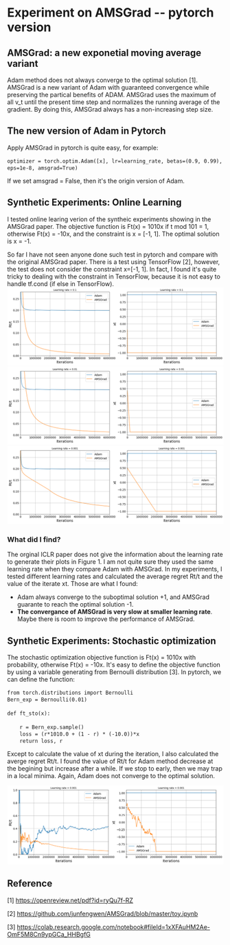 # Experiment on AMSGrad -- pytorch version

## AMSGrad: a new exponetial moving average variant
Adam method does not always converge to the optimal solution [1]. AMSGrad is a new variant of Adam with guaranteed convergence while preserving the partical benefits of ADAM. 
AMSGrad uses the maximum of all v_t until the present time step and normalizes the running average of the gradient. By doing this, AMSGrad always has a non-increasing step size.

## The new version of Adam in Pytorch 
Apply AMSGrad in pytorch is quite easy, for example:
```
optimizer = torch.optim.Adam([x], lr=learning_rate, betas=(0.9, 0.99), eps=1e-8, amsgrad=True)
```

If we set amsgrad = False, then it's the origin version of Adam.

## Synthetic Experiments: Online Learning

I tested online learing verion of the syntheic experiments showing in the AMSGrad paper. The objective function is Ft(x) = 1010x if t mod 101 = 1, otherwise Ft(x) = -10x, and the constraint is x = [-1, 1].
The optimal solution is x = -1.

So far I have not seen anyone done such test in pytorch and compare with the original AMSGrad paper. There is a test using TensorFlow [2], however,
the test does not consider the constraint x=[-1, 1]. In fact, I found it's quite tricky to dealing with the constraint in TensorFlow, because 
it is not easy to handle tf.cond (if else in TensorFlow).
![Learning rate 0.1](/images/On01.png)
![Learning rate 0.01](/images/On001.png)
![Learning rate 0.001](/images/On0001.png)


### What did I find?
The orginal ICLR paper does not give the information about the learning rate to generate their plots in Figure 1. I am not quite sure
they used the same learning rate when they compare Adam with AMSGrad. In my experiments, I tested different learning rates and calculated the average regret Rt/t and 
the value of the iterate xt. Those are what I found:
- Adam always converge to the suboptimal solution +1, and AMSGrad guarante to reach the optimal solution -1.
- **The convergance of AMSGrad is very slow at smaller learning rate**. Maybe there is room to improve the performance of AMSGrad.


## Synthetic Experiments: Stochastic optimization
The stochastic optimization objective function is Ft(x) = 1010x with probability, otherwise Ft(x) = -10x. It's easy to define the objective
function by using a variable generating from Bernoulli distribution [3]. In pytorch, we can define the function:
```
from torch.distributions import Bernoulli
Bern_exp = Bernoulli(0.01)

def ft_sto(x):
    
    r = Bern_exp.sample() 
    loss = (r*1010.0 + (1 - r) * (-10.0))*x
    return loss, r
```

Except to calculate the value of xt during the iteration,
I also calculated the averge regret Rt/t. I found the value of Rt/t for Adam method decrease at the begining but increase after a while. If we stop to early, then we may trap in a local minima. Again, Adam does not converge to the optimal solution.

![Learning rate 0.001](/images/sto.png)


## Reference
[1] https://openreview.net/pdf?id=ryQu7f-RZ

[2] https://github.com/junfengwen/AMSGrad/blob/master/toy.ipynb

[3] https://colab.research.google.com/notebook#fileId=1xXFAuHM2Ae-OmF5M8Cn9ypGCa_HHBgfG

